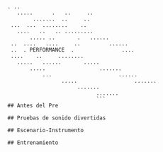 ```
. ..
   .....      .   ..     ..
        .......  ..     ..
 ...  ...  ........    ..
   ....   ..   .. .........
       ..... ..       .   ......
 ..  ....   ....     ..         ......
 ..  . PERFORMANCE  .               ....
 ....    ..     ........
   .....   ......       .....
       .....                 .......
           ...                     ......
                 .....                  .......
                      .......
                            .......
                            ```
## Antes del Pre

## Pruebas de sonido divertidas

## Escenario-Instrumento

## Entrenamiento
